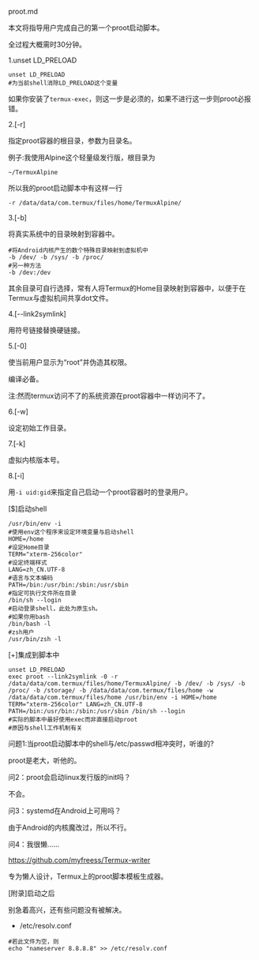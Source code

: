 proot.md

本文将指导用户完成自己的第一个proot启动脚本。

全过程大概需时30分钟。

1.unset LD_PRELOAD

```shell
unset LD_PRELOAD
#为当前shell消除LD_PRELOAD这个变量
```


如果你安装了`termux-exec`，则这一步是必须的，如果不进行这一步则proot必报错。

2.[-r]

指定proot容器的根目录，参数为目录名。

例子:我使用Alpine这个轻量级发行版，根目录为

```shell
~/TermuxAlpine
```

所以我的proot启动脚本中有这样一行

```shell
-r /data/data/com.termux/files/home/TermuxAlpine/
```

3.[-b]

将真实系统中的目录映射到容器中。

```shell
#将Android内核产生的数个特殊目录映射到虚拟机中
-b /dev/ -b /sys/ -b /proc/
#另一种方法
-b /dev:/dev
```
其余目录可自行选择，常有人将Termux的Home目录映射到容器中，以便于在Termux与虚拟机间共享dot文件。

4.[--link2symlink]

用符号链接替换硬链接。

5.[-0]

使当前用户显示为“root”并伪造其权限。

编译必备。

注:然而termux访问不了的系统资源在proot容器中一样访问不了。

6.[-w]

设定初始工作目录。

7.[-k]

虚拟内核版本号。

8.[-i]

用`-i uid:gid`来指定自己启动一个proot容器时的登录用户。

[$]启动shell

```shell
/usr/bin/env -i
#使用env这个程序来设定环境变量与启动shell
HOME=/home
#设定Home目录
TERM="xterm-256color"
#设定终端样式
LANG=zh_CN.UTF-8
#语言与文本编码
PATH=/bin:/usr/bin:/sbin:/usr/sbin
#指定可执行文件所在目录
/bin/sh --login
#启动登录shell，此处为原生sh。
#如果你用bash
/bin/bash -l
#zsh用户
/usr/bin/zsh -l
```

[+]集成到脚本中

```shell
unset LD_PRELOAD
exec proot --link2symlink -0 -r /data/data/com.termux/files/home/TermuxAlpine/ -b /dev/ -b /sys/ -b /proc/ -b /storage/ -b /data/data/com.termux/files/home -w /data/data/com.termux/files/home /usr/bin/env -i HOME=/home TERM="xterm-256color" LANG=zh_CN.UTF-8 PATH=/bin:/usr/bin:/sbin:/usr/sbin /bin/sh --login
#实际的脚本中最好使用exec而非直接启动proot
#原因与shell工作机制有关
```
问题1:当proot启动脚本中的shell与/etc/passwd相冲突时，听谁的?

proot是老大，听他的。

问2：proot会启动linux发行版的init吗？

不会。

问3：systemd在Android上可用吗？

由于Android的内核魔改过，所以不行。

问4：我很懒……

https://github.com/myfreess/Termux-writer

专为懒人设计，Termux上的proot脚本模板生成器。


[附录]启动之后

别急着高兴，还有些问题没有被解决。

 * /etc/resolv.conf
 
```shell
#若此文件为空，则
echo "nameserver 8.8.8.8" >> /etc/resolv.conf
```


